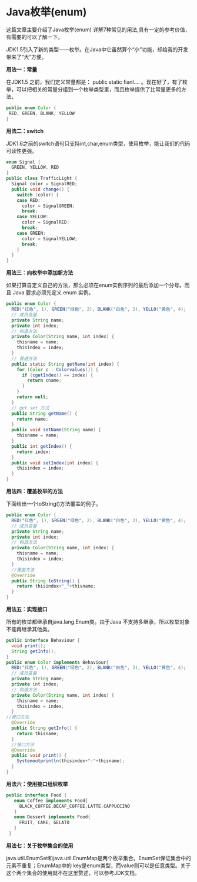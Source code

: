 # Java枚举(enum)

这篇文章主要介绍了Java枚举(enum) 详解7种常见的用法,具有一定的参考价值，有需要的可以了解一下。

JDK1.5引入了新的类型——枚举。在Java中它虽然算个“小”功能，却给我的开发带来了“大”方便。



 **用法一：常量**

在JDK1.5 之前，我们定义常量都是： public static fianl.... 。现在好了，有了枚举，可以把相关的常量分组到一个枚举类型里，而且枚举提供了比常量更多的方法。

```java 
public enum Color {
 RED, GREEN, BLANK, YELLOW
}
```

**用法二：switch**

JDK1.6之前的switch语句只支持int,char,enum类型，使用枚举，能让我们的代码可读性更强。

```java 
enum Signal {
  GREEN, YELLOW, RED
}
public class TrafficLight {
  Signal color = SignalRED;
  public void change() {
    switch (color) {
    case RED:
      color = SignalGREEN;
      break;
    case YELLOW:
      color = SignalRED;
      break;
    case GREEN:
      color = SignalYELLOW;
      break;
    }
  }
}
```

**用法三：向枚举中添加新方法**

如果打算自定义自己的方法，那么必须在enum实例序列的最后添加一个分号。而且 Java 要求必须先定义 enum 实例。

```java
public enum Color {
  RED("红色", 1), GREEN("绿色", 2), BLANK("白色", 3), YELLO("黄色", 4);
  // 成员变量
  private String name;
  private int index;
  // 构造方法
  private Color(String name, int index) {
    thisname = name;
    thisindex = index;
  }
  // 普通方法
  public static String getName(int index) {
    for (Color c : Colorvalues()) {
      if (cgetIndex() == index) {
        return cname;
      }
    }
    return null;
  }
  // get set 方法
  public String getName() {
    return name;
  }
  public void setName(String name) {
    thisname = name;
  }
  public int getIndex() {
    return index;
  }
  public void setIndex(int index) {
    thisindex = index;
  }
}
```

**用法四：覆盖枚举的方法**

下面给出一个toString()方法覆盖的例子。

```java
public enum Color {
  RED("红色", 1), GREEN("绿色", 2), BLANK("白色", 3), YELLO("黄色", 4);
  // 成员变量
  private String name;
  private int index;
  // 构造方法
  private Color(String name, int index) {
    thisname = name;
    thisindex = index;
  }
  //覆盖方法
  @Override
  public String toString() {
    return thisindex+"_"+thisname;
  }
}
```

**用法五：实现接口**

所有的枚举都继承自java.lang.Enum类。由于Java 不支持多继承，所以枚举对象不能再继承其他类。

```java
public interface Behaviour {
  void print();
  String getInfo();
}
public enum Color implements Behaviour{
  RED("红色", 1), GREEN("绿色", 2), BLANK("白色", 3), YELLO("黄色", 4);
  // 成员变量
  private String name;
  private int index;
  // 构造方法
  private Color(String name, int index) {
    thisname = name;
    thisindex = index;
  }
//接口方法
  @Override
  public String getInfo() {
    return thisname;
  }
  //接口方法
  @Override
  public void print() {
    Systemoutprintln(thisindex+":"+thisname);
  }
}
```

**用法六：使用接口组织枚举**

```java
public interface Food {
   enum Coffee implements Food{
     BLACK_COFFEE,DECAF_COFFEE,LATTE,CAPPUCCINO
   }
   enum Dessert implements Food{
     FRUIT, CAKE, GELATO
   }
 }
```

**用法七：关于枚举集合的使用**

java.util.EnumSet和java.util.EnumMap是两个枚举集合。EnumSet保证集合中的元素不重复；EnumMap中的 key是enum类型，而value则可以是任意类型。关于这个两个集合的使用就不在这里赘述，可以参考JDK文档。